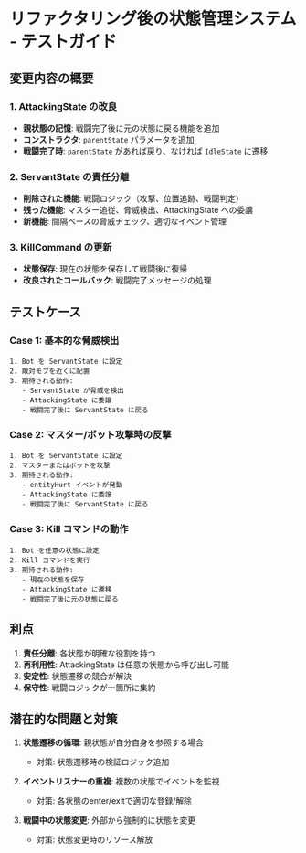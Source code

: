 # リファクタリング後の状態管理システム - テストガイド

## 変更内容の概要

### 1. AttackingState の改良
- **親状態の記憶**: 戦闘完了後に元の状態に戻る機能を追加
- **コンストラクタ**: `parentState` パラメータを追加
- **戦闘完了時**: `parentState` があれば戻り、なければ `IdleState` に遷移

### 2. ServantState の責任分離
- **削除された機能**: 戦闘ロジック（攻撃、位置追跡、戦闘判定）
- **残った機能**: マスター追従、脅威検出、AttackingState への委譲
- **新機能**: 間隔ベースの脅威チェック、適切なイベント管理

### 3. KillCommand の更新
- **状態保存**: 現在の状態を保存して戦闘後に復帰
- **改良されたコールバック**: 戦闘完了メッセージの処理

## テストケース

### Case 1: 基本的な脅威検出
```
1. Bot を ServantState に設定
2. 敵対モブを近くに配置
3. 期待される動作:
   - ServantState が脅威を検出
   - AttackingState に委譲
   - 戦闘完了後に ServantState に戻る
```

### Case 2: マスター/ボット攻撃時の反撃
```
1. Bot を ServantState に設定
2. マスターまたはボットを攻撃
3. 期待される動作:
   - entityHurt イベントが発動
   - AttackingState に委譲
   - 戦闘完了後に ServantState に戻る
```

### Case 3: Kill コマンドの動作
```
1. Bot を任意の状態に設定
2. Kill コマンドを実行
3. 期待される動作:
   - 現在の状態を保存
   - AttackingState に遷移
   - 戦闘完了後に元の状態に戻る
```

## 利点

1. **責任分離**: 各状態が明確な役割を持つ
2. **再利用性**: AttackingState は任意の状態から呼び出し可能
3. **安定性**: 状態遷移の競合が解決
4. **保守性**: 戦闘ロジックが一箇所に集約

## 潜在的な問題と対策

1. **状態遷移の循環**: 親状態が自分自身を参照する場合
   - 対策: 状態遷移時の検証ロジック追加

2. **イベントリスナーの重複**: 複数の状態でイベントを監視
   - 対策: 各状態のenter/exitで適切な登録/解除

3. **戦闘中の状態変更**: 外部から強制的に状態を変更
   - 対策: 状態変更時のリソース解放

